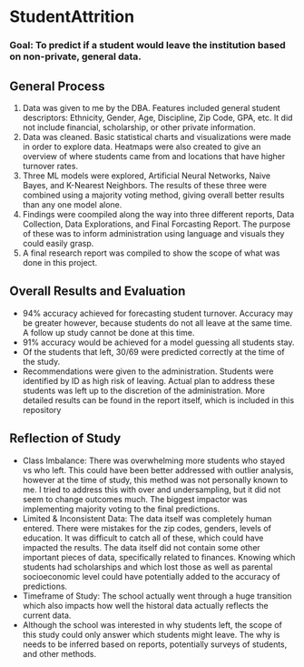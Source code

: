 # StudentAttrition
### Goal: To predict if a student would leave the institution based on non-private, general data.

## General Process
1. Data was given to me by the DBA. Features included general student descriptors: Ethnicity, Gender, Age, Discipline, Zip Code, GPA, etc. It did not include financial, scholarship, or other private information.
2. Data was cleaned. Basic statistical charts and visualizations were made in order to explore data. Heatmaps were also created to give an overview of where students came from and locations that have higher turnover rates.
3. Three ML models were explored, Artificial Neural Networks, Naive Bayes, and K-Nearest Neighbors. The results of these three were combined using a majority voting method, giving overall better results than any one model alone.
4. Findings were coompiled along the way into three different reports, Data Collection, Data Explorations, and Final Forcasting Report. The purpose of these was to inform administration using language and visuals they could easily grasp. 
5. A final research report was compiled to show the scope of what was done in this project.

## Overall Results and Evaluation
- 94% accuracy achieved for forecasting student turnover. Accuracy may be greater however, because students do not all leave at the same time. A follow up study cannot be done at this time.
- 91% accuracy would be achieved for a model guessing all students stay.
- Of the students that left, 30/69 were predicted correctly at the time of the study.
- Recommendations were given to the administration. Students were identified by ID as high risk of leaving. Actual plan to address these students was left up to the discretion of the administration.
More detailed results can be found in the report itself, which is included in this repository

## Reflection of Study
- Class Imbalance: There was overwhelming more students who stayed vs who left. This could have been better addressed with outlier analysis, however at the time of study, this method was not personally known to me. I tried to address this with over and undersampling, but it did not seem to change outcomes much. The biggest impactor was implementing majority voting to the final predictions.
- Limited & Inconsistent Data: The data itself was completely human entered. There were mistakes for the zip codes, genders, levels of education. It was difficult to catch all of these, which could have impacted the results. The data itself did not contain some other important pieces of data, specifically related to finances. Knowing which students had scholarships and which lost those as well as parental socioeconomic level could have potentially added to the accuracy of predictions.
- Timeframe of Study: The school actually went through a huge transition which also impacts how well the historal data actually reflects the current data. 
- Although the school was interested in why students left, the scope of this study could only answer which students might leave. The why is needs to be inferred based on reports, potentially surveys of students, and other methods. 
